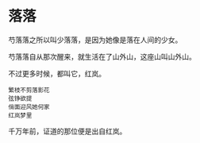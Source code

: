 # 落落
  芍落落之所以叫少落落，是因为她像是落在人间的少女。
  
  芍落落自从那次醒来，就生活在了山外山，这座山叫山外山。

  不过更多时候，都叫它，红岚。
  ```
  繁枝不剪落影花 
  弦铮欲提 
  俏面迎风她何家  
  红岚梦里
  ```
  千万年前，证道的那位便是出自红岚。
